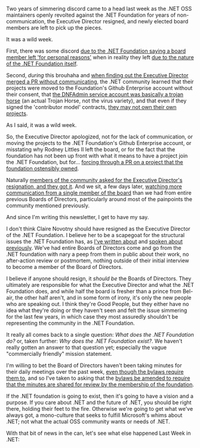 Two years of simmering discord came to a head last week as the .NET OSS maintainers openly revolted against the .NET Foundation for years of non-communication, the Executive Director resigned, and newly elected board members are left to pick up the pieces.

It was a wild week.

First, there was some discord [due to the .NET Foundation saying a board member left 'for personal reasons'](https://dotnetfoundation.org/blog/2021/09/22/net-foundation-election-results-2021) when in reality they left [due to the nature of the .NET Foundation itself](https://rodneylittlesii.com/posts/topic/foundation-echo-chamber).

Second, *during* this brouhaha and [when finding out the Executive Director merged a PR without communicating](https://github.com/dotnet-foundation/Home/discussions/38), the .NET community learned that their projects were moved to the Foundation's Github Enterprise account without their consent, that [the DNFAdmin service account was basically a trojan horse](https://github.com/dotnet-foundation/Home/discussions/38#discussioncomment-1432691) (an actual Trojan Horse, not the virus variety),  and that even if they signed the 'contributor model' contracts, [they may not own their own projects](https://github.com/dotnet-foundation/Home/discussions/39#discussioncomment-1441867).

As I said, it was a wild week.

So, the Executive Director apologized, not for the lack of communication, or moving the projects to the .NET Foundation's Github Enterprise account, or misstating why Rodney Littles II left the board, or for the fact that the foundation has not been up front with what it means to have a project join the .NET Foundation, but for... [forcing through a PR on a project that the foundation ostensibly owned](https://github.com/dotnet-foundation/Home/discussions/39).

Naturally [members of the community asked for the Executive Director's resignation, and they got it](https://github.com/dotnet-foundation/Home/discussions/40).  And we sit, a few days later, [watching more communication from a single member of the board](https://github.com/dotnet-foundation/Home/discussions) than we had from entire previous Boards of Directors, particularly around most of the painpoints the community mentioned previously.

And since I'm writing this newsletter, I get to have my say.

I don't think Claire Novotny should have resigned as the Executive Director of the .NET Foundation.  I believe her to be a scapegoat for the structural issues the .NET Foundation has, as [I've written about](https://github.com/dotnet-foundation/Home/discussions/49#discussioncomment-1454878) and [spoken about previously](https://podcast.lastweekin.net/4).  We've had entire Boards of Directors come and go from the .NET foundation with nary a peep from them in public about their work, no after-action review or postmortem, nothing outside of their initial interview to become a member of the Board of Directors.

I believe if anyone should resign, it *should be* the Boards of Directors. They ultimately are responsible for what the Executive Director and what the .NET Foundation does, and while half the board is fresher than a prince from Bel-air, the other half aren't, and in some form of irony, it's only the new people who are speaking out.  I think they're Good People, but they either have no idea what they're doing or they haven't seen and felt the issue simmering for the last few years, in which case they most assuredly shouldn't be representing the community in the .NET Foundation.

It really all comes back to a single question: _What does the .NET Foundation do?_  or, taken further: _Why does the .NET Foundation exist?_.  We haven't really gotten an answer to that question yet; especially the vague "commercially friendly" mission statement. 

I'm willing to bet the Board of Directors haven't been taking minutes for their daily meetings over the past week, [even though the bylaws require them to](https://dotnetfoundation.org/about/bylaws), and so I've taken to asking that the [bylaws be amended to require that the minutes are shared for review by the membership of the foundation](https://github.com/dotnet-foundation/Home/discussions/56).

If the .NET foundation is going to exist, then it's going to have a vision and a purpose. If you care about .NET and the future of .NET, you should be right there, holding their feet to the fire. Otherwise we're going to get what we've always got, a mono-culture that seeks to fulfill Microsoft's whims about .NET; not what the actual OSS community wants or needs of .NET.

With that bit of news in the can, let's see what else happened Last Week in .NET:


